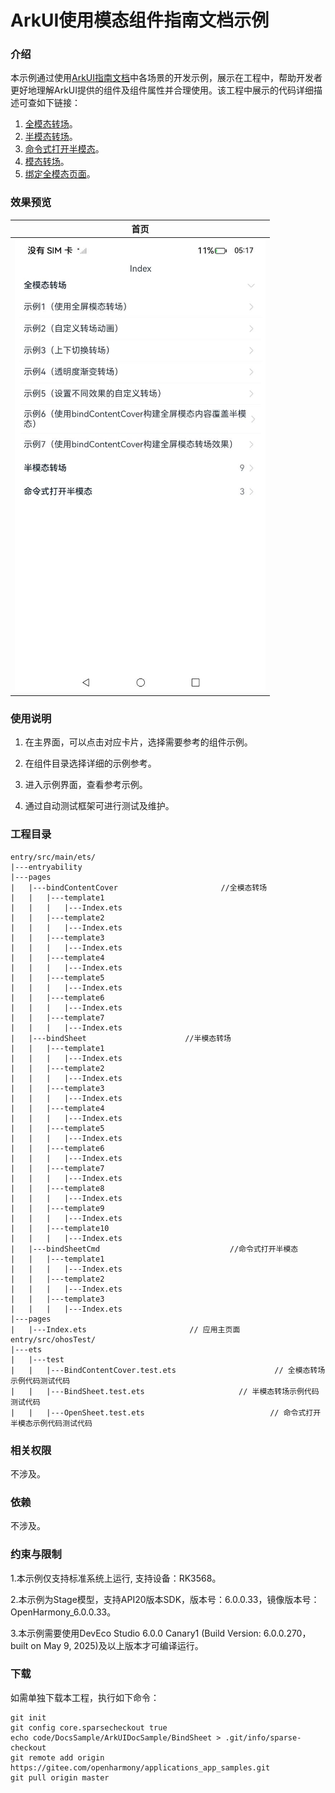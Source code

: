 # ArkUI使用模态组件指南文档示例

### 介绍

本示例通过使用[ArkUI指南文档](https://gitee.com/openharmony/docs/tree/master/zh-cn/application-dev/ui)中各场景的开发示例，展示在工程中，帮助开发者更好地理解ArkUI提供的组件及组件属性并合理使用。该工程中展示的代码详细描述可查如下链接：

1. [全模态转场](https://gitee.com/openharmony/docs/blob/master/zh-cn/application-dev/reference/apis-arkui/arkui-ts/ts-universal-attributes-modal-transition.md)。
2. [半模态转场](https://gitee.com/openharmony/docs/blob/master/zh-cn/application-dev/reference/apis-arkui/arkui-ts/ts-universal-attributes-sheet-transition.md)。
3. [命令式打开半模态](https://gitee.com/openharmony/docs/blob/master/zh-cn/application-dev/reference/apis-arkui/js-apis-arkui-UIContext.md#openbindsheet12)。
4. [模态转场](https://gitee.com/openharmony/docs/blob/master/zh-cn/application-dev/ui/arkts-modal-transition.md)。
5. [绑定全模态页面](https://gitee.com/openharmony/docs/blob/master/zh-cn/application-dev/ui/arkts-contentcover-page.md)。

### 效果预览

| 首页                                 |
|------------------------------------|
| ![](screenshots/device/image1.png) |

### 使用说明

1. 在主界面，可以点击对应卡片，选择需要参考的组件示例。

2. 在组件目录选择详细的示例参考。

3. 进入示例界面，查看参考示例。

4. 通过自动测试框架可进行测试及维护。

### 工程目录
```
entry/src/main/ets/
|---entryability
|---pages
|   |---bindContentCover                       //全模态转场 
|   |   |---template1
|   |   |   |---Index.ets
|   |   |---template2
|   |   |   |---Index.ets
|   |   |---template3
|   |   |   |---Index.ets
|   |   |---template4
|   |   |   |---Index.ets
|   |   |---template5
|   |   |   |---Index.ets
|   |   |---template6
|   |   |   |---Index.ets
|   |   |---template7
|   |   |   |---Index.ets
|   |---bindSheet                      //半模态转场
|   |   |---template1
|   |   |   |---Index.ets
|   |   |---template2
|   |   |   |---Index.ets
|   |   |---template3
|   |   |   |---Index.ets
|   |   |---template4
|   |   |   |---Index.ets
|   |   |---template5
|   |   |   |---Index.ets
|   |   |---template6
|   |   |   |---Index.ets
|   |   |---template7
|   |   |   |---Index.ets
|   |   |---template8
|   |   |   |---Index.ets
|   |   |---template9
|   |   |   |---Index.ets
|   |   |---template10
|   |   |   |---Index.ets
|   |---bindSheetCmd                             //命令式打开半模态
|   |   |---template1
|   |   |   |---Index.ets
|   |   |---template2
|   |   |   |---Index.ets
|   |   |---template3
|   |   |   |---Index.ets
|---pages
|   |---Index.ets                       // 应用主页面
entry/src/ohosTest/
|---ets
|   |---test
|   |   |---BindContentCover.test.ets                      // 全模态转场示例代码测试代码
|   |   |---BindSheet.test.ets                     // 半模态转场示例代码测试代码
|   |   |---OpenSheet.test.ets                            // 命令式打开半模态示例代码测试代码

```

### 相关权限

不涉及。

### 依赖

不涉及。

### 约束与限制

1.本示例仅支持标准系统上运行, 支持设备：RK3568。

2.本示例为Stage模型，支持API20版本SDK，版本号：6.0.0.33，镜像版本号：OpenHarmony_6.0.0.33。

3.本示例需要使用DevEco Studio 6.0.0 Canary1 (Build Version: 6.0.0.270， built on May 9, 2025)及以上版本才可编译运行。

### 下载

如需单独下载本工程，执行如下命令：

````
git init
git config core.sparsecheckout true
echo code/DocsSample/ArkUIDocSample/BindSheet > .git/info/sparse-checkout
git remote add origin https://gitee.com/openharmony/applications_app_samples.git
git pull origin master
````